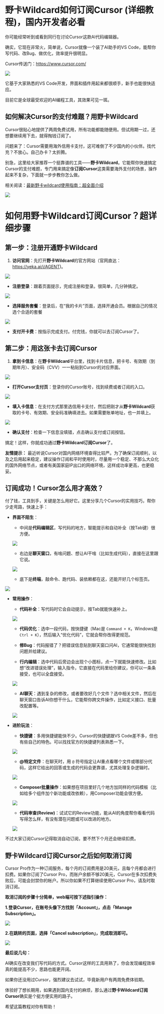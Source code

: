 # 野卡Wildcard如何订阅Cursor (详细教程)，国内开发者必看



你可能经常听到或看到同行在讨论Cursor这款AI代码编辑器。



确实，它现在非常火，简单说，Cursor就像一个装了AI助手的VS Code，能帮你写代码、改Bug、做优化，效率提升很明显。

Cursor传送门：https://www.cursor.com/

![](https://workstation.sg.larksuite.com/space/api/box/stream/download/asynccode/?code=M2U0NzI5OTYzNTUyNDUxODNiZjc0NDc4MzZjYzBlMjNfaTNXekRQZ0twZ1FCR3RPc2pLZDdlZTFJelpaeFlnUG9fVG9rZW46VkxBSGJvNzZEb2hicjd4SXJ3TWxXVDVYZ0NnXzE3NDY1MzE1NDI6MTc0NjUzNTE0Ml9WNA)



它基于大家熟悉的VS Code开发，界面和插件用起来都很顺手，新手也能很快适应。



目前它是全球最受欢迎的AI编程工具，其效果可见一斑。



## **如何解决Cursor的支付难题？用野卡Wildcard**



Cursor很贴心地提供了两周免费试用，所有功能都能随便用。但试用期一过，还想要继续用下去，就得掏钱订阅了。



问题来了：Cursor需要用海外信用卡支付，这可难倒了不少国内的小伙伴。找代充？不放心。自己办卡？太折腾。



别急，这里给大家推荐一个挺靠谱的工具——**野卡Wildcard**。它能帮你快速搞定Cursor的支付难题，专门用来搞定像**订阅Cursor**这类需要海外支付的场景，操作起来不复杂，下面就一步步教你怎么做。



相关阅读：[最新野卡wildcard使用指南：超全面介绍](https://www.fengshengyusheng.cn/%e6%9c%80%e6%96%b0%e9%87%8e%e5%8d%a1wildcard%e4%bd%bf%e7%94%a8%e6%8c%87%e5%8d%97%ef%bc%9a%e8%b6%85%e5%85%a8%e9%9d%a2%e4%bb%8b%e7%bb%8d/)



![](https://workstation.sg.larksuite.com/space/api/box/stream/download/asynccode/?code=YjE4N2YzMGI5NWY3YzYxMTg3YThiNGM0YjE5NzZjZjlfWUVtOGx5OGREb04yMTFzZkFzdXIyOUZCQ0R5YTBremRfVG9rZW46VmRON2JoeUZMb3pxd1B4em9DWGwxTkVFZ2hiXzE3NDY1MzE1NDI6MTc0NjUzNTE0Ml9WNA)



# **如何用野卡Wildcard订阅Cursor？超详细步骤**



## **第一步：注册开通野卡Wildcard**

1. **访问官网**：先打开**野卡Wildcard**的官方网站（官网直达：https://yeka.ai/i/AGENT)。



![](https://workstation.sg.larksuite.com/space/api/box/stream/download/asynccode/?code=ZTg4MjE0NjI4ZjM4YzdkMTcxNWI4NjEwNzVhNDIyYjRfaGpjeE9ydFA1NFZQUUpCZ3JNY3EwOGtrTnFpaXVXSnNfVG9rZW46V2oyRGJwaHhob05CRDR4N3lpbmxqb0VQZ1dmXzE3NDY1MzE1NDI6MTc0NjUzNTE0Ml9WNA)

* **注册登录**：跟着页面提示，完成注册和登录。很简单，几分钟搞定。

![](https://workstation.sg.larksuite.com/space/api/box/stream/download/asynccode/?code=OGM4MTlhNWE0NGVmZmJjZDI2YjAyNjM1NDRmNDYxN2ZfUVVHY0xUd2E1dFdPR3IxWWF5S05XaXEzelFBaEZYUjdfVG9rZW46RlBJUWJRcjdub2NBZzR4WFNlQ2w5TjVaZ2VoXzE3NDY1MzE1NDI6MTc0NjUzNTE0Ml9WNA)



* **选择服务套餐**：登录后，在“我的卡片”页面，选择开通会员。根据自己的情况选个合适的套餐

![](https://workstation.sg.larksuite.com/space/api/box/stream/download/asynccode/?code=MGNlOGJiODc4ZDdhOTJiMmIxYWI0OTFlYTljZGUwY2VfRTdqajJ3MDFuVU1yempxbW9jU0JLb2VjNEdCMVpJUFlfVG9rZW46VUNtU2I4ek9mbzhCb2N4RUhYSmw2T2lvZ21vXzE3NDY1MzE1NDI6MTc0NjUzNTE0Ml9WNA)

* **支付开卡费**：按指示完成支付。付完钱，你就可以去订阅Cursor了。



## **第二步：用这张卡去订阅Cursor**

1. **拿到卡信息**：在**野卡Wildcard**平台里，找到卡片信息，把卡号、有效期（到期年月）、安全码（CVV）一一粘贴到Cursor的对应界面。

![](https://workstation.sg.larksuite.com/space/api/box/stream/download/asynccode/?code=ZjY3M2QyODRmMjE1NjBkNDZkZDU5NzNjMTExOTc4ZWVfWFJVdEhZOWx4VjBOMHg4VHhEdDQyZjBJaFpVU1VTSVpfVG9rZW46QTc0a2JKSUVib3E0Szd4R25ReWx3RTRtZ0lmXzE3NDY1MzE1NDI6MTc0NjUzNTE0Ml9WNA)



* **打开Cursor支付页**：登录你的Cursor账号，找到续费或者订阅的入口。

![](https://workstation.sg.larksuite.com/space/api/box/stream/download/asynccode/?code=YTVmMDRjZjE4ODdkMDUxMjg1MGFmNmI2ZjJjMDkxM2ZfQ00yNXpsMWtiRDJaZ3FQVktTRnBEcVk1VzlvaERxbDhfVG9rZW46Q3NZMmJPbDZub3JoRzd4cXZBSWxFek9vZzVkXzE3NDY1MzE1NDI6MTc0NjUzNTE0Ml9WNA)

* **填入卡信息**：在支付方式那里选信用卡支付，然后把刚才从**野卡Wildcard**获取的卡号、有效期、安全码准确填进去。如果需要账单地址，也一并填上。

![](https://workstation.sg.larksuite.com/space/api/box/stream/download/asynccode/?code=YTgyMjllNzQ2NzA0NmU3MzhjNWM4NDQyMjRhY2U1ZGVfUVVSTVIxTWwyZk1FeVE2NkMwcVZJWTMyTnBDSFhZUFBfVG9rZW46RGdjY2JveDlXb201bWZ4WlpzR2x4UzNzZzliXzE3NDY1MzE1NDI6MTc0NjUzNTE0Ml9WNA)

* **确认支付**：检查一下信息没填错，点击确认支付或订阅按钮。

搞定！这样，你就成功通过**野卡Wildcard订阅Cursor**了。



**友情提示：** 最近听说Cursor对国内网络环境查得比较严。为了确保订阅顺利，以及之后用起来稳定，建议操作订阅和平时使用时，尽量用一个稳定、不那么大众化的国外网络节点，或者有美国家庭IP出口的网络环境，这样成功率更高，也更稳妥。



## **订阅成功！Cursor怎么用才高效？**

付了钱，工具到手，关键是怎么用好它。这里分享几个Cursor的实用技巧，帮你少走弯路，快速上手：

* **界面不陌生**：

  * 中间是**代码编辑区**，写代码的地方，智能提示和自动补全（按Tab键）很方便。



  ![](https://workstation.sg.larksuite.com/space/api/box/stream/download/asynccode/?code=NTU5N2NhMDY4ZmMwYmFlN2NkMzBiM2UzNWJmZTY5YThfZHBsM29HS3pvUTFWOU1qNUVtRmZtT2drS1BLc21vVEJfVG9rZW46TU52cWJxa3RQb2NLVGF4aXBxcGxYdGNLZzdlXzE3NDY1MzE1NDI6MTc0NjUzNTE0Ml9WNA)

  * 右边是**聊天窗口**，有啥问题、想让AI干啥（比如生成代码），直接在这里跟它说。

  ![](https://workstation.sg.larksuite.com/space/api/box/stream/download/asynccode/?code=MmQ4NmNhOWM2ZWUzMDRmMTJlZmI1NjFmOTAzNjI2NmFfOERXc2FadXc0NGY4NDc0NkxaY1p2ellmZ2FUN2U3MnFfVG9rZW46VnFtWmI2V01nb3FsTTB4Vmh1UGwyc01BZ2hkXzE3NDY1MzE1NDI6MTc0NjUzNTE0Ml9WNA)

  * 底下是**终端**，敲命令、跑代码、装依赖都在这，还能开好几个标签页。

![](https://workstation.sg.larksuite.com/space/api/box/stream/download/asynccode/?code=OTY1ZjE2ZDRkMmJjN2ZhY2RhOTcxZDA0OWM5MDc0NjdfME93NkNQdExBN3VZZGZiaDZubklrQ0FSY1F4R3g2bEVfVG9rZW46VlBTWmJza3pCb1NESXd4aGxWT2xpTlFJZ3FoXzE3NDY1MzE1NDI6MTc0NjUzNTE0Ml9WNA)



* **常用操作**：

  * **代码补全**：写代码时它会自动提示，按Tab就能快速补上。

  ![](https://workstation.sg.larksuite.com/space/api/box/stream/download/asynccode/?code=MTZlMDIwMDJhNDhhOTUwYzQ1OWU5ODBjNzVkY2NjMjJfaExIWW9NQjFEbG80SjJmZlpSRG1uZTJTQThtc3ExZWZfVG9rZW46WnQ4Q2JTY1d3b0N0U1N4VEprUmx0RGlGZ29mXzE3NDY1MzE1NDI6MTc0NjUzNTE0Ml9WNA)

  * **代码优化**：选中一段代码，按快捷键（Mac是 `Command + K`，Windows是 `Ctrl + K`），然后输入“优化代码”，它就会帮你改得更规范。

  * **修Bug**：代码报错了？把错误信息贴到聊天窗口问AI，它通常能很快找到问题并给建议。

  * **行内编辑**：选中代码后旁边会出现个小图标，点一下就能快速修改。比如想“改进错误处理”，输入指令，它直接在代码里给你建议，你可以一条条接受，也可以全盘接受。

  ![](https://workstation.sg.larksuite.com/space/api/box/stream/download/asynccode/?code=OTJmNzk1Y2M5Njk5NDZlODVkN2M0YzA3YzFhZmU3NjhfRW9VRDhpNUpXUEtzcjZsVE0xQUk2SXptRld6NXNtWm9fVG9rZW46R2tBTWI3S0h6b2lybkx4cDRLVmxqUU83Z3ljXzE3NDY1MzE1NDI6MTc0NjUzNTE0Ml9WNA)

  * **AI聊天**：遇到复杂的修改，或者要改好几个文件？选中相关文件，然后在聊天窗口告诉AI你想干什么，它能帮你跨文件操作，比如定义接口、批量改配置等。

  ![](https://workstation.sg.larksuite.com/space/api/box/stream/download/asynccode/?code=N2QyY2M1YjI0YzAxNDJiZTA3MWRiODE3ZDAwNzRmZjRfbFpiZDNOWUtzS1NNWENFRGZic1JFRmdTVGlwVTdUVUhfVG9rZW46RHpycmJRNTNjb3gxRTZ4RWI2MGxFY3NjZ3ZoXzE3NDY1MzE1NDI6MTc0NjUzNTE0Ml9WNA)

* **进阶玩法**：

  * **快捷键**：多用快捷键能快不少。Cursor的快捷键跟VS Code差不多，但也有些自己的特色。可以找找官方的快捷键列表熟悉一下。

  ![](https://workstation.sg.larksuite.com/space/api/box/stream/download/asynccode/?code=Y2ViYTIzZDQ5YTYxNjA3YTA2Y2EwN2VhYzIxNWJmOWVfUk41NjdsNFp0dXBkWkFmRFRBSEdwMDVrWjdpb1FyTzdfVG9rZW46QnQ3c2IwaXRkb25HMER4QWNVTWxsbGxPZ25iXzE3NDY1MzE1NDI6MTc0NjUzNTE0Ml9WNA)

  * **@特定文件**：在聊天时，用 `@` 符号指定让AI重点看哪个文件或哪部分代码，这样它给出的回答或生成的代码会更靠谱，尤其处理复杂逻辑时。

  ![](https://workstation.sg.larksuite.com/space/api/box/stream/download/asynccode/?code=ZDM4MDEzZWNkNjlkZGQyOGFjNWMzNjhmYzBhMGJhNDJfanFOdlpuNUdPQkp6aGdkb3pvaFNDaGc5WVhJQnFVbkdfVG9rZW46UzhCRWJkejZhb0J3Q2d4RzNVZmxBSTFRZzJkXzE3NDY1MzE1NDI6MTc0NjUzNTE0Ml9WNA)

  * **Composer批量操作**：如果想在项目里好几个地方加同样的代码模板（比如给多个组件加个新功能或改依赖），用Composer功能会很方便。

  ![](https://workstation.sg.larksuite.com/space/api/box/stream/download/asynccode/?code=ZDcxM2VhMjllYzA2ZjRlNTkxMmMxMzM4MDdjMjg5Y2Ffdndkd2lRUUFVdFk4RUhUbkxsdUpmTGNJdTZ3N2pFT1RfVG9rZW46WmFtVWJlbzdGb1lIMkh4Rmx6eWx6dDE1Z3NUXzE3NDY1MzE1NDI6MTc0NjUzNTE0Ml9WNA)

  * **代码审查(Review)**：试试它的Review功能，能从AI的角度帮你看看代码写得怎么样，有没有潜在问题或可以改进的地方。

  ![](https://workstation.sg.larksuite.com/space/api/box/stream/download/asynccode/?code=MTI3ZGQ0M2YyYTY1NzYyZjhlMzc2YzNjMzgyZTFiYjRfdEVKTUFGdVhCaTBlYTM4bjA3SVgzWUVObktJeFRYbWJfVG9rZW46VkFpQmJXT3ZDb0FjY1h4bDZ4R2wzRDN3Z25lXzE3NDY1MzE1NDI6MTc0NjUzNTE0Ml9WNA)



不过大家订阅Cursor记得取消自动订阅，要不然下个月还会继续扣费。



## 野卡Wildcard订阅Cursor之后如何取消订阅

Cursor Pro作为一种订阅服务，每个月的订阅费用是20美元，且每个月都会进行扣费。如果你订阅了Cursor Pro，而账户余额不够20美元，Cursor在多次扣费失败后，可能会封禁你的帐户。所以你如果不打算继续使用Cursor Pro，请及时取消订阅。



**取消订阅的步骤十分简单，web端可按下述指引操作：**

**1.登录Cursor，在账号头像下方找到「Account」，点击「Manage Subscription」。**

![](https://workstation.sg.larksuite.com/space/api/box/stream/download/asynccode/?code=MmE3YzBjNzE0YzgxMDYxOTI2N2U2NzU2M2QzMjYxZjhfeHVzZlY5SjV4aVNMNEdZcHRBaGxFaEhzR0ZTMkFZTGhfVG9rZW46TzJNamJ3UkRGb0FTcjZ4TXpxbGxmSFpDZ0hnXzE3NDY1MzE1NDI6MTc0NjUzNTE0Ml9WNA)

**2.在跳转的页面，选择「Cancel subscription」，完成取消即可。**

![](https://workstation.sg.larksuite.com/space/api/box/stream/download/asynccode/?code=ZTBiYjBmMzQ4YTZiNTI4OTYyYWMyMWQ0NDJlMmVkYThfUWJDcDFneWU0WllURHh4eEdpZmNUWkxmWEZZM3NsaWZfVG9rZW46VU5lc2I0Vkdab3VMbjl4Vk5wWmxMNmkwZ1dlXzE3NDY1MzE1NDI6MTc0NjUzNTE0Ml9WNA)



**最后说几句：**

AI确实在改变我们写代码的方式。Cursor这样的工具用熟了，你会发现编程效率真的能提高不少，思路也能更开阔。



如果你还没用过Cursor，强烈建议去试试，毕竟新用户有两周免费体验期。



体验好了想长期用，如果遇到国内支付的麻烦，那么通过**野卡Wildcard订阅Cursor**确实是个挺方便实用的路子。

希望这篇教程对你有帮助！



